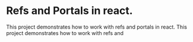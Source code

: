 # Refs and Portals in react.

This project demonstrates how to work with refs and portals in react.
This project demonstrates how to work with refs and